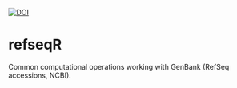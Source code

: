 [![DOI](https://zenodo.org/badge/123724326.svg)](https://zenodo.org/badge/latestdoi/123724326)

# refseqR
Common computational operations working with GenBank (RefSeq accessions, NCBI).
